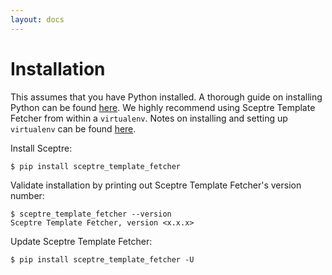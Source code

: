 ```yaml
---
layout: docs
---
```


# Installation

This assumes that you have Python installed. A thorough guide on installing Python can be found [here](http://docs.python-guide.org/en/latest/starting/installation/). We highly recommend using Sceptre Template Fetcher from within a `virtualenv`. Notes on installing and setting up `virtualenv` can be found [here](http://docs.python-guide.org/en/latest/dev/virtualenvs/).

Install Sceptre:

```shell
$ pip install sceptre_template_fetcher
```

Validate installation by printing out Sceptre Template Fetcher's version number:

```shell
$ sceptre_template_fetcher --version
Sceptre Template Fetcher, version <x.x.x>
```

Update Sceptre Template Fetcher:

```shell
$ pip install sceptre_template_fetcher -U
```

